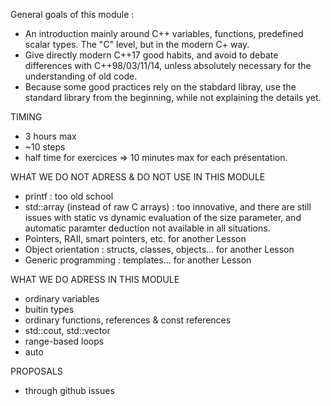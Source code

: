 General goals of this module :
* An introduction mainly around C++ variables, functions, predefined scalar types. The "C" level, but in the modern C+ way.
* Give directly modern C++17 good habits, and avoid to debate differences with C++98/03/11/14, unless absolutely necessary for the understanding of old code.
* Because some good practices rely on the stabdard libray, use the standard library from the beginning, while not explaining the details yet.

TIMING
* 3 hours max
* ~10 steps
* half time for exercices
=> 10 minutes max for each présentation.

WHAT WE DO NOT ADRESS & DO NOT USE IN THIS MODULE
* printf : too old school
* std::array (instead of raw C arrays) : too innovative,
  and there are still issues with static vs dynamic evaluation of the size parameter,
  and automatic paramter deduction not available in all situations.
* Pointers, RAII, smart pointers, etc. for another Lesson
* Object orientation : structs, classes, objects... for another Lesson
* Generic programming : templates... for another Lesson
 
WHAT WE DO ADRESS IN THIS MODULE
* ordinary variables
* buitin types
* ordinary functions, references & const references
* std::cout, std::vector
* range-based loops
* auto

PROPOSALS
* through github issues